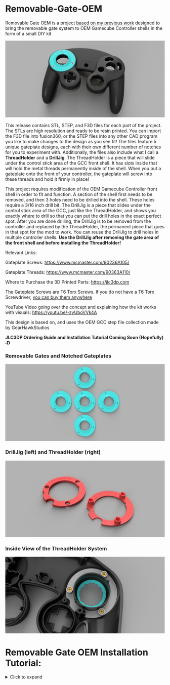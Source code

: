# Removable-Gate-OEM

Removable Gate OEM is a project [based on my previous work](https://github.com/sean44104/Removable-Gate-GCC) designed to bring the removable gate system to OEM Gamecube Controller shells in the form of a small DIY kit

![image](https://raw.githubusercontent.com/sean44104/Removable-Gate-OEM/main/Images/image1.PNG)

This release contains STL, STEP, and F3D files for each part of the project. The STLs are high resolution and ready to be resin printed. You can import the F3D file into fusion360, or the STEP files into any other CAD program you like to make changes to the design as you see fit! The files feature 5 unique gateplate designs, each with their own different number of notches for you to experiment with. Additionally, the files also include what I call a **ThreadHolder** and a **DrillJig**. The ThreadHolder is a piece that will slide under the control stick area of the GCC front shell. It has slots inside that will hold the metal threads permanently inside of the shell. When you put a gateplate onto the front of your controller, the gateplate will screw into these threads and hold it firmly in place!

This project requires modification of the OEM Gamecube Controller front shell in order to fit and function. A section of the shell first needs to be removed, and then 3 holes need to be drilled into the shell. These holes require a 3/16 inch drill bit. The DrillJig is a piece that slides under the control stick area of the GCC, just like the ThreadHolder, and shows you exactly where to drill so that you can put the drill holes in the exact perfect spot. After you are done drilling, the DrillJig is to be removed from the controller and replaced by the ThreadHolder, the permanent piece that goes in that spot for the mod to work. You can reuse the DrillJig to drill holes in multiple controller shells. **Use the DrillJig after removing the gate area of the front shell and before installing the ThreadHolder!**

Relevant Links:

Gateplate Screws: https://www.mcmaster.com/90236A105/

Gateplate Threads: https://www.mcmaster.com/90363A110/

Where to Purchase the 3D Printed Parts: https://jlc3dp.com

The Gateplate Screws are T6 Torx Screws. If you do not have a T6 Torx Screwdriver, [you can buy them anywhere](https://www.amazon.com/Screwdriver-TECKMAN-Controller-Mainboard-Electronic/dp/B08998GX65/ref=asc_df_B08998GX65)

YouTube Video going over the concept and explaining how the kit works with visuals:
https://youtu.be/-zyUboVVk4A

This design is based on, and uses the OEM GCC step file collection made by GearHawkStudios

**JLC3DP Ordering Guide and Installation Tutorial Coming Soon (Hopefully) :D**

### Removable Gates and Notched Gateplates
![image](https://raw.githubusercontent.com/sean44104/Removable-Gate-OEM/main/Images/image2.png)

### DrillJig (left) and ThreadHolder (right)
![image](https://raw.githubusercontent.com/sean44104/Removable-Gate-OEM/main/Images/image3.png)

### Inside View of the ThreadHolder System
![image](https://raw.githubusercontent.com/sean44104/Removable-Gate-OEM/main/Images/t11.png)



# Removable Gate OEM Installation Tutorial:
<details>
  <summary>Click to expand</summary>

# Step 1
The first thing you need to do is remove the gate material from the front shell. Remove the entire lifted circular section of the control stick gate, shown here in green. Cut off the entire lifted dome until it is flat with the rest of the front shell's surface. You can use a dremel to cut it off and then sand down the excess. Do not go deep into the shell, remove any of the inside, or take out the cylinder that extends down into the shell. Here is a front and side profile of what is to be removed:
![image](https://raw.githubusercontent.com/sean44104/Removable-Gate-OEM/main/Images/t1.png)
![image](https://raw.githubusercontent.com/sean44104/Removable-Gate-OEM/main/Images/t2.png)

**Your shell should look like this after you are finished**
![image](https://raw.githubusercontent.com/sean44104/Removable-Gate-OEM/main/Images/t3.png)
![image](https://raw.githubusercontent.com/sean44104/Removable-Gate-OEM/main/Images/t4.png)

# Step 2
Next, you are going to use the DrillJig. Slide the jig into the back of the front shell so that the curved side is going down into the controller and the flat side is facing up as shown. Now, use a 3/16 inch drill bit to remove the material shown here in green:
![image](https://raw.githubusercontent.com/sean44104/Removable-Gate-OEM/main/Images/t6.png)

Once you are finished drilling it should look like this:
![image](https://raw.githubusercontent.com/sean44104/Removable-Gate-OEM/main/Images/t5.png)
![image](https://raw.githubusercontent.com/sean44104/Removable-Gate-OEM/main/Images/t6b.png)

Here is a view from the other side:
![image](https://raw.githubusercontent.com/sean44104/Removable-Gate-OEM/main/Images/t7.png)
![image](https://raw.githubusercontent.com/sean44104/Removable-Gate-OEM/main/Images/t8.png)

# Step 3
Now, you are going to install the ThreadHolder. Remove the DrillJig from the controller shell and apply a small amount of glue to the flat top surface of the ThreadHolder. Then, you are going to slide it into the back of the front shell, just like the DrillJig, shown here:
![image](https://raw.githubusercontent.com/sean44104/Removable-Gate-OEM/main/Images/t9.png)
![image](https://raw.githubusercontent.com/sean44104/Removable-Gate-OEM/main/Images/t9b.png)

Make sure to firmly press the ThreadHolder in and push it down so that the entire piece makes good contact with the back of the controller front shell

# Step 4
Take your [thread pieces](https://www.mcmaster.com/90363a110/) and push them into the containers of the ThreadHolder until they are all the way in, as shown. This may be a tight friction fit, so you can use a screwdriver to push them in by applying pressure to the center of the thread piece.
![image](https://raw.githubusercontent.com/sean44104/Removable-Gate-OEM/main/Images/t10.png)

These thread pieces are designed to expand out when [the screw](https://www.mcmaster.com/90236A105/) is threaded inside of them, embedding themselves into the ThreadHolder and locking them inside of there permanently. I recommend that for the first time, you put the screws in upside-down like so. This way the threads can be expanded securely and will not fall out.
![image](https://raw.githubusercontent.com/sean44104/Removable-Gate-OEM/main/Images/t10b.png)

# Step 5
You are basically done now! Remove the upside-down screws from their thread pieces. The front shell is complete. You can now take a Gateplate and place it onto the front face of your Gamecube Controller front shell. It has three pegs underneath it, which will slot nicely into the holes that you drilled. Now, just insert a screw into each of the three holes on the gateplate surface and they will go through the gateplate, through the front shell, and thread into the metal inserts inside of the ThreadHolder. It will look like this when you are done and everything is fully installed:
![image](https://raw.githubusercontent.com/sean44104/Removable-Gate-OEM/main/Images/t10c.PNG)
![image](https://raw.githubusercontent.com/sean44104/Removable-Gate-OEM/main/Images/t11.png)

Now, you can assemble your controller. You will be able to remove and attach gateplates onto your controller while it is fully assembled. You do not have to take the controller apart whatsoever to remove or swap out a gateplate. Simply unscrew the Gateplate, remove the screws, and pull the Gateplate out.
![image](https://raw.githubusercontent.com/sean44104/Removable-Gate-OEM/main/Images/t12.PNG)

The internal parts will stay in place and not fall out! Happy modding!
</details>